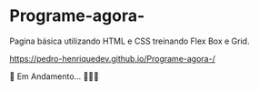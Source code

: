 # Programe-agora-
Pagina básica utilizando HTML e CSS treinando Flex Box e Grid.


https://pedro-henriquedev.github.io/Programe-agora-/

🚧 Em Andamento... 🚧👷‍♂️
